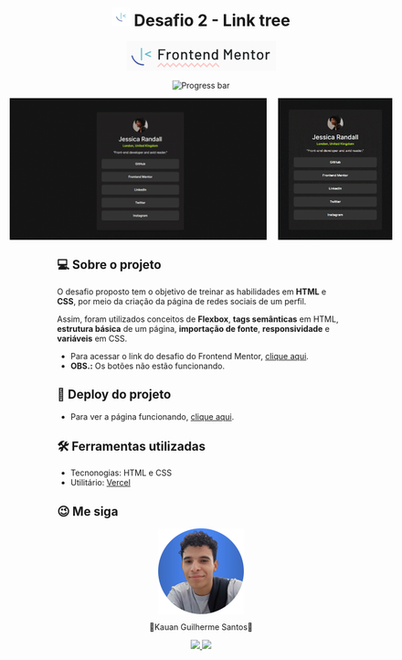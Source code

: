<h1 align="center"><img src="assets/favicon-32x32.png"> Desafio 2 - Link tree</h1>

<div align="center">
   
![Frontend Mentor logo](/frontend-logo/frontend-mentor-logo.png)

</div>

<div align="center">

![Progress bar](https://progress-bar.dev/100/?title=completed)

</div>

<div align="center">
    <div style="display: flex; gap: 20px; justify-content:center">
        <img alt="Gif do projeto no desktop" src="assets/gifs/gif-desktop.gif" width="450px">
        <img alt="Gif do projeto no mobile" src="assets/gifs/gif-mobile.gif" width="200px">
    </div>
</div>

<h2>💻 Sobre o projeto</h2>
    <p>O desafio proposto tem o objetivo de treinar as habilidades em <strong>HTML</strong> e <strong>CSS</strong>, por meio da criação da página de redes sociais de um perfil.</p>
    <p>Assim, foram utilizados conceitos de <strong>Flexbox</strong>, <strong>tags semânticas</strong> em HTML, <strong>estrutura básica</strong> de um página, <strong>importação de fonte</strong>, <strong>responsividade</strong> e <strong>variáveis</strong> em CSS.</p>
    <ul>
        <li>Para acessar o link do desafio do Frontend Mentor, <a href="https://www.frontendmentor.io/challenges/social-links-profile-UG32l9m6dQ" target="_blank">clique aqui</a>.</li>
        <li><strong>OBS.:</strong> Os botões não estão funcionando.</li>
    </ul>
<h2>👀 Deploy do projeto</h2>
    <ul>
        <li>Para ver a página funcionando, <a href="https://k1-social-links-profile-main.vercel.app" target="_blank">clique aqui</a>.</li>
    </ul>

<h2>🛠️ Ferramentas utilizadas</h2>
    <ul>
        <li>Tecnonogias: HTML e CSS</li>
        <li>Utilitário: <a href="https://vercel.com
        " target="_blank">Vercel</a></li>
    </ul>

<h2>😉 Me siga</h2>
<div align="center">
    <img style ="display: flex"src="assets/profile-pic.png" alt="Foto de perfil" width="150px">
    <p>🚀Kauan Guilherme Santos🚀</p>
    <a href="https://www.linkedin.com/in/kauan-guilherme-santos" target="_blank"><img src="https://img.shields.io/badge/-LinkedIn-%230077B5?style=for-the-badge&logo=linkedin&logoColor=white" target="_blank">
    <a href = "mailto:kauansantos1411@outlook.com"><img src="https://img.shields.io/badge/-Gmail-%23333?style=for-the-badge&logo=gmail&logoColor=white" target="_blank"></a>
</div>